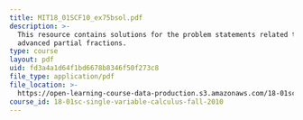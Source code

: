 ```yaml
---
title: MIT18_01SCF10_ex75bsol.pdf
description: >-
  This resource contains solutions for the problem statements related to
  advanced partial fractions.
type: course
layout: pdf
uid: fd3a4a1d64f1bd6678b8346f50f273c8
file_type: application/pdf
file_location: >-
  https://open-learning-course-data-production.s3.amazonaws.com/18-01sc-single-variable-calculus-fall-2010/fd3a4a1d64f1bd6678b8346f50f273c8_MIT18_01SCF10_ex75bsol.pdf
course_id: 18-01sc-single-variable-calculus-fall-2010
---
```

